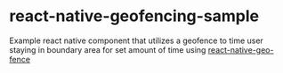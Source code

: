 # react-native-geofencing-sample

Example react native component that utilizes a geofence to time user staying in boundary area for set amount of time using <a href="react-native-geo-fence
">react-native-geo-fence
 </a>
